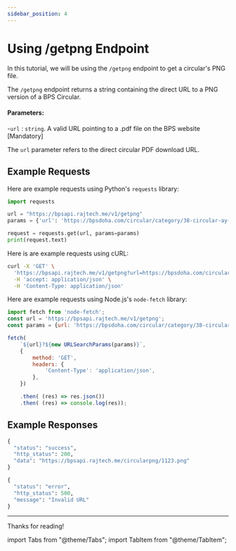 ```yaml
---
sidebar_position: 4
---
```


# Using /getpng Endpoint

In this tutorial, we will be using the `/getpng` endpoint to get a circular's PNG file.

The `/getpng` endpoint returns a string containing the direct URL to a PNG version of a BPS Circular.


#### Parameters:

-`url` : `string`. A valid URL pointing to a .pdf file on the BPS website [Mandatory]

The `url` parameter refers to the direct circular PDF download URL.


## Example Requests

<Tabs>



<TabItem value="python" label="Python" default>

Here are example requests using Python's `requests` library:


```python
import requests

url = "https://bpsapi.rajtech.me/v1/getpng"
params = {'url': 'https://bpsdoha.com/circular/category/38-circular-ay-2022-23?download=1147'}

request = requests.get(url, params=params)
print(request.text)
```



</TabItem>



<TabItem value="curl" label="cURL">

Here is are example requests using cURL:



```bash
curl -X 'GET' \
  'https://bpsapi.rajtech.me/v1/getpng?url=https://bpsdoha.com/circular/category/38-circular-ay-2022-23?download=1147' \
  -H 'accept: application/json' \
  -H 'Content-Type: application/json' 
```

</TabItem>



<TabItem value="nodejs" label="Node.js">

Here are example requests using Node.js's `node-fetch` library:


```js
import fetch from 'node-fetch';
const url = 'https://bpsapi.rajtech.me/v1/getpng';
const params = {url: 'https://bpsdoha.com/circular/category/38-circular-ay-2022-23?download=1147'};

fetch(
    `${url}?${new URLSearchParams(params)}`,
    {
        method: 'GET',
        headers: {
            'Content-Type': 'application/json',
        },
    })

    .then( (res) => res.json())
    .then( (res) => console.log(res));
```

</TabItem>



</Tabs>

## Example Responses

<Tabs>

<TabItem value="success" label="Success" default>


```python
{
  "status": "success",
  "http_status": 200,
  "data": "https://bpsapi.rajtech.me/circularpng/1123.png"
}
```

</TabItem>

<TabItem value="error" label="Error">

```python
{
  "status": "error",
  "http_status": 500,
  "message": "Invalid URL"
}
```

</TabItem>
</Tabs>


---

Thanks for reading!

import Tabs			from "@theme/Tabs";
import TabItem		from "@theme/TabItem";